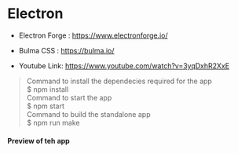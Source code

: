 # Electron

- Electron Forge : https://www.electronforge.io/

- Bulma CSS : https://bulma.io/

- Youtube Link: https://www.youtube.com/watch?v=3yqDxhR2XxE

> Command to install the dependecies required for the app  
> $ npm install  
> Command to start the app  
> $ npm start  
> Command to build the standalone app  
> \$ npm run make

#### Preview of teh app

![]()
